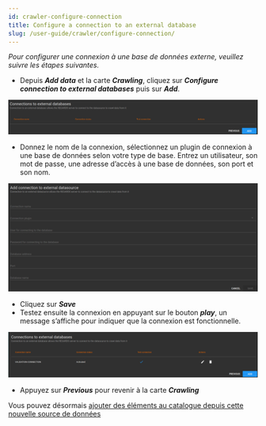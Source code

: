 ```yaml
---
id: crawler-configure-connection
title: Configure a connection to an external database
slug: /user-guide/crawler/configure-connection/
---
```


_Pour configurer une connexion à une base de données externe, veuillez suivre les étapes suivantes._

- Depuis ***Add data*** et la carte ***Crawling***, cliquez sur ***Configure connection to external databases*** puis sur ***Add***.

<div align="center">
    <img src="/images/user-documentation/5-crawler/crawler-connections.png" alt="database" width="800"/> 
</div>

- Donnez le nom de la connexion, sélectionnez un plugin de connexion à une base de données selon votre type de base. Entrez un utilisateur, son mot de passe, une adresse d’accès à une base de données, son port et son nom.

<div align="center">
    <img src="/images/user-documentation/5-crawler/crawler-add-connection.png" alt="database" width="800"/> 
</div>

- Cliquez sur ***Save***
- Testez ensuite la connexion en appuyant sur le bouton ***play***, un message s’affiche pour indiquer que la connexion est fonctionnelle.

<div align="center">
    <img src="/images/user-documentation/5-crawler/crawler-connected.png" alt="connected" width="800"/> 
</div>

- Appuyez sur ***Previous*** pour revenir à la carte ***Crawling***

Vous pouvez désormais [ajouter des éléments au catalogue depuis cette nouvelle source de données](../configure-datasources/external-databases/)
